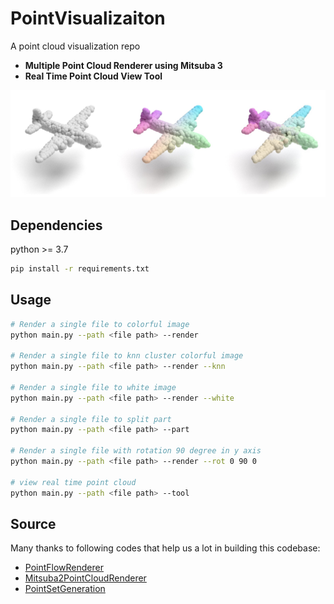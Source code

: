 # PointVisualizaiton
A point cloud visualization repo

- **Multiple Point Cloud Renderer using Mitsuba 3**
- **Real Time Point Cloud View Tool**

![figure](figure.jpg)

## Dependencies

python >= 3.7
```bash
pip install -r requirements.txt
```

## Usage

```bash
# Render a single file to colorful image
python main.py --path <file path> --render

# Render a single file to knn cluster colorful image
python main.py --path <file path> --render --knn

# Render a single file to white image
python main.py --path <file path> --render --white

# Render a single file to split part
python main.py --path <file path> --part

# Render a single file with rotation 90 degree in y axis
python main.py --path <file path> --render --rot 0 90 0

# view real time point cloud
python main.py --path <file path> --tool
```



## Source

Many thanks to following codes that help us a lot in building this codebase:

* [PointFlowRenderer](https://github.com/zekunhao1995/PointFlowRenderer)
* [Mitsuba2PointCloudRenderer](https://github.com/tolgabirdal/Mitsuba2PointCloudRenderer) 
* [PointSetGeneration](https://github.com/fanhqme/PointSetGeneration)
